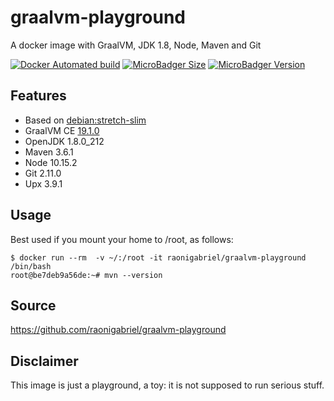 # graalvm-playground
A docker image with GraalVM, JDK 1.8, Node, Maven and Git

[![Docker Automated build](https://img.shields.io/docker/automated/raonigabriel/graalvm-playground.svg)](https://hub.docker.com/r/raonigabriel/graalvm-playground/)
[![MicroBadger Size](https://images.microbadger.com/badges/image/raonigabriel/graalvm-playground.svg)](https://microbadger.com/images/raonigabriel/graalvm-playground)
[![MicroBadger Version](https://images.microbadger.com/badges/version/raonigabriel/graalvm-playground.svg)](https://microbadger.com/images/raonigabriel/graalvm-playground)

## Features
- Based on [debian:stretch-slim](https://hub.docker.com/r/library/debian/)
- GraalVM CE [19.1.0](https://github.com/oracle/graal/releases/tag/vm-19.1.0)
- OpenJDK 1.8.0_212
- Maven 3.6.1
- Node 10.15.2
- Git 2.11.0
- Upx 3.9.1

## Usage
Best used if you mount your home to /root, as follows:
```
$ docker run --rm  -v ~/:/root -it raonigabriel/graalvm-playground /bin/bash
root@be7deb9a56de:~# mvn --version
```
## Source
https://github.com/raonigabriel/graalvm-playground

## Disclaimer
This image is just a playground, a toy: it is not supposed to run serious stuff.
